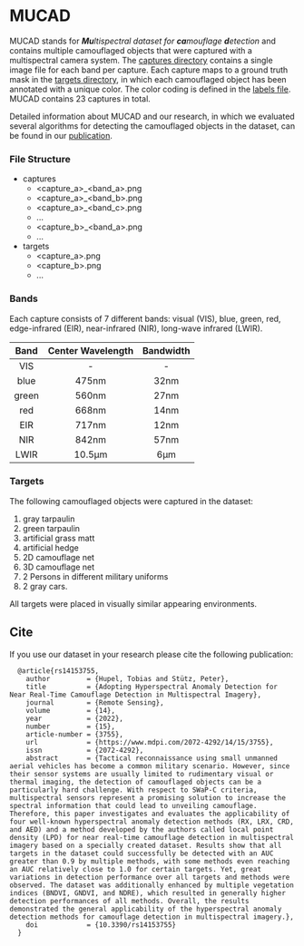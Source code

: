 # MUCAD

MUCAD stands for _**Mu**ltispectral dataset for **ca**mouflage **d**etection_ and contains multiple camouflaged objects that were captured with a multispectral camera system. The [captures directory](captures) contains a single image file for each band per capture. Each capture maps to a ground truth mask in the [targets directory](targets), in which each camouflaged object has been annotated with a unique color. The color coding is defined in the [labels file](labels.yaml). MUCAD contains 23 captures in total.

Detailed information about MUCAD and our research, in which we evaluated several algorithms for detecting the camouflaged objects in the dataset, can be found in our [publication](https://doi.org/10.3390/rs14153755).

### File Structure

- captures
    - <capture_a>_<band_a>.png
    - <capture_a>_<band_b>.png
    - <capture_a>_<band_c>.png
    - ...
    - <capture_b>_<band_a>.png
    - ...
- targets
    - <capture_a>.png
    - <capture_b>.png
    - ...

### Bands

Each capture consists of 7 different bands: visual (VIS), blue, green, red, edge-infrared (EIR), near-infrared (NIR), long-wave infrared (LWIR). 

| Band  | Center Wavelength  | Bandwidth  |
| :---: | :---: | :---: |
|  VIS | - | - |
| blue | 475nm | 32nm |
| green | 560nm | 27nm |
| red | 668nm | 14nm |
| EIR | 717nm | 12nm |
| NIR | 842nm | 57nm |
| LWIR | 10.5μm  | 6μm |

### Targets

The following camouflaged objects were captured in the dataset: 

1. gray tarpaulin 
2. green tarpaulin 
3. artificial grass matt
4. artificial hedge
5. 2D camouflage net
6. 3D camouflage net
7. 2 Persons in different military uniforms
8. 2 gray cars.

All targets were placed in visually similar appearing environments.

## Cite

If you use our dataset in your research please cite the following publication:

```
  @article{rs14153755,
    author         = {Hupel, Tobias and Stütz, Peter}, 
    title          = {Adopting Hyperspectral Anomaly Detection for Near Real-Time Camouflage Detection in Multispectral Imagery},
    journal        = {Remote Sensing},
    volume         = {14},
    year           = {2022},
    number         = {15},
    article-number = {3755},
    url            = {https://www.mdpi.com/2072-4292/14/15/3755},
    issn           = {2072-4292},
    abstract       = {Tactical reconnaissance using small unmanned aerial vehicles has become a common military scenario. However, since their sensor systems are usually limited to rudimentary visual or thermal imaging, the detection of camouflaged objects can be a particularly hard challenge. With respect to SWaP-C criteria, multispectral sensors represent a promising solution to increase the spectral information that could lead to unveiling camouflage. Therefore, this paper investigates and evaluates the applicability of four well-known hyperspectral anomaly detection methods (RX, LRX, CRD, and AED) and a method developed by the authors called local point density (LPD) for near real-time camouflage detection in multispectral imagery based on a specially created dataset. Results show that all targets in the dataset could successfully be detected with an AUC greater than 0.9 by multiple methods, with some methods even reaching an AUC relatively close to 1.0 for certain targets. Yet, great variations in detection performance over all targets and methods were observed. The dataset was additionally enhanced by multiple vegetation indices (BNDVI, GNDVI, and NDRE), which resulted in generally higher detection performances of all methods. Overall, the results demonstrated the general applicability of the hyperspectral anomaly detection methods for camouflage detection in multispectral imagery.},
    doi            = {10.3390/rs14153755}
  }
```
